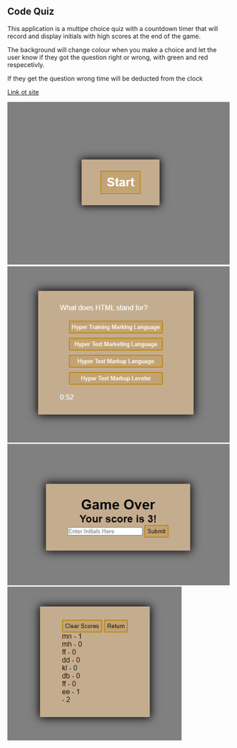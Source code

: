 ## Code Quiz

This application is a multipe choice quiz with a countdown timer that will record and display initials with high scores at the end of the game.

The background will change colour when you make a choice and let the user know if they got the question right or wrong, with green and red respecetivly.

If they get the question wrong time will be deducted from the clock

[Link ot site](https://gitme-waffles.github.io/Code-Quiz/)

![Beggining of quiz](./Assets/Images/Start.png)
![Question with timer](./Assets/Images/question.png)
![Game over](./Assets/Images/gameover.png)
![High scores](./Assets/Images/high-scores.png)

